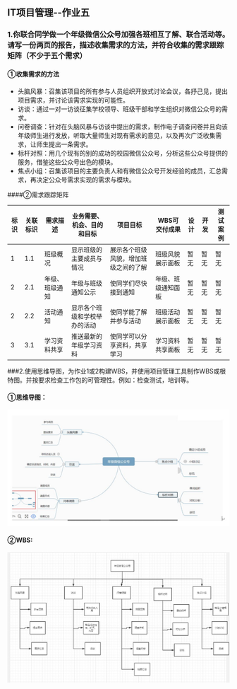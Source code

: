 ## IT项目管理--作业五

### 1.你联合同学做一个年级微信公众号加强各班相互了解、联合活动等。请写一份两页的报告，描述收集需求的方法，并符合收集的需求跟踪矩阵（不少于五个需求）

#### ①收集需求的方法

- 头脑风暴：召集该项目的所有参与人员组织开放式讨论会议，各抒己见，提出项目需求，并讨论该需求实现的可能性。
- 访谈：通过一对一访谈征集学校领导、班级干部和学生组织对微信公众号的需求。
- 问卷调查：针对在头脑风暴与访谈中提出的需求，制作电子调查问卷并且向该年级师生进行发放，听取大量师生对现有需求的意见，以及再次广泛收集需求，让师生提出一条需求。
- 标杆对照：用几个现有的别的成功的校园微信公众号，分析这些公众号提供的服务，借鉴这些公众号出色的模块。
- 焦点小组：召集该项目的主要负责人和有微信公众号开发经验的成员，汇总需求，再决定公众号需求实现的需求与模块。

####②需求跟踪矩阵

| 标识 | 关联标识 | 需求描述       | 业务需要、机会、目的和目标   | 项目目标                             | WBS可交付成果      | 设计 | 开发 | 测试案例 |
| ---- | -------- | -------------- | ---------------------------- | ------------------------------------ | ------------------ | ---- | ---- | -------- |
| 1    | 1.1      | 班级概况       | 显示班级的主要成员与情况     | 展示各个班级风貌，增加班级之间的了解 | 班级风貌展示面板   | 暂无 | 暂无 | 暂无     |
| 2    | 2.1      | 年级、班级通知 | 年级与班级通知公示           | 使同学们尽快接到通知                 | 年级、班级通知面板 | 暂无 | 暂无 | 暂无     |
| 2    | 2.2      | 活动通知       | 显示各个班级和学校举办的活动 | 使同学能了解并参与活动               | 班级活动展示面板   | 暂无 | 暂无 | 暂无     |
| 3    | 3.1      | 学习资料共享   | 推送最新的年级学习资料       | 使同学可以分享资料，共享学习         | 学习资料共享面板   | 暂无 | 暂无 | 暂无     |

###2.使用思维导图，为作业1或2构建WBS，并使用项目管理工具制作WBS或根特图。并按要求检查工作包的可管理性。例如：检查测试，培训等。

#### ①思维导图：

![](https://github.com/Bail998/ITprojectManagement/blob/master/images/1.JPG)

#### ②WBS:

![](https://github.com/Bail998/ITprojectManagement/blob/master/images/2.JPG)

